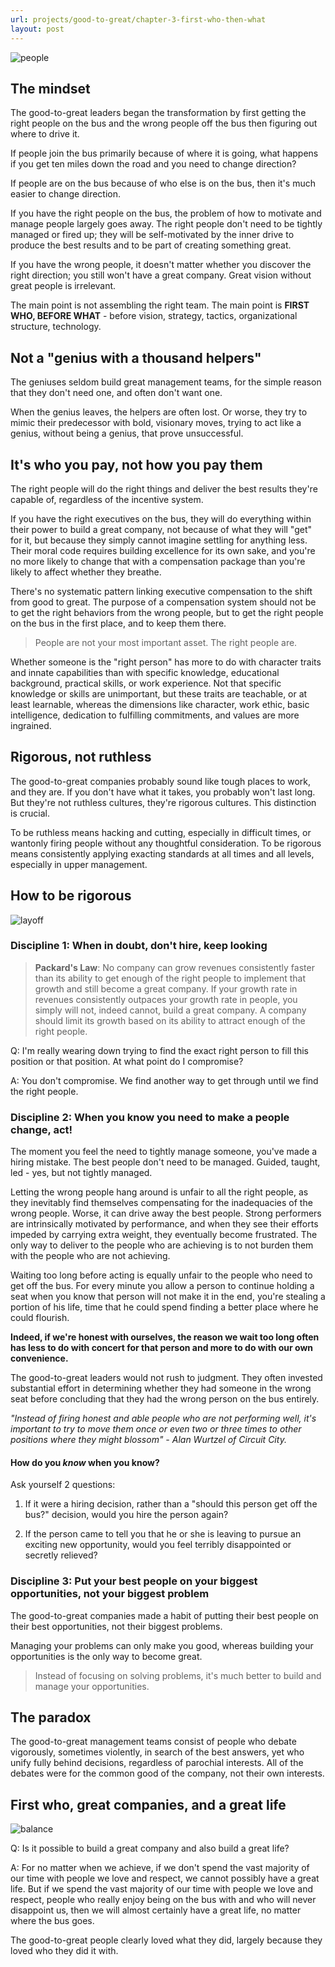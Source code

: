 ```yaml
---
url: projects/good-to-great/chapter-3-first-who-then-what
layout: post
---
```


![people][people]

## The mindset

The good-to-great leaders began the transformation by first getting the right people on the bus and the wrong people off the bus then figuring out where to drive it.

If people join the bus primarily because of where it is going, what happens if you get ten miles down the road and you need to change direction?

If people are on the bus because of who else is on the bus, then it's much easier to change direction.

If you have the right people on the bus, the problem of how to motivate and manage people largely goes away. The right people don't need to be tightly managed or fired up; they will be self-motivated by the inner drive to produce the best results and to be part of creating something great.

If you have the wrong people, it doesn't matter whether you discover the right direction; you still won't have a great company. Great vision without great people is irrelevant.

The main point is not assembling the right team. The main point is **FIRST WHO, BEFORE WHAT** - before vision, strategy, tactics, organizational structure, technology.

## Not a "genius with a thousand helpers"

The geniuses seldom build great management teams, for the simple reason that they don't need one, and often don't want one.

When the genius leaves, the helpers are often lost. Or worse, they try to mimic their predecessor with bold, visionary moves, trying to act like a genius, without being a genius, that prove unsuccessful.

## It's who you pay, not how you pay them

The right people will do the right things and deliver the best results they're capable of, regardless of the incentive system.

If you have the right executives on the bus, they will do everything within their power to build a great company, not because of what they will "get" for it, but because they simply cannot imagine settling for anything less. Their moral code requires building excellence for its own sake, and you're no more likely to change that with a compensation package than you're likely to affect whether they breathe.

There's no systematic pattern linking executive compensation to the shift from good to great. The purpose of a compensation system should not be to get the right behaviors from the wrong people, but to get the right people on the bus in the first place, and to keep them there.

> People are not your most important asset. The right people are.

Whether someone is the "right person" has more to do with character traits and innate capabilities than with specific knowledge, educational background, practical skills, or work experience. Not that specific knowledge or skills are unimportant, but these traits are teachable, or at least learnable, whereas the dimensions like character, work ethic, basic intelligence, dedication to fulfilling commitments, and values are more ingrained.

## Rigorous, not ruthless

The good-to-great companies probably sound like tough places to work, and they are. If you don't have what it takes, you probably won't last long. But they're not ruthless cultures, they're rigorous cultures. This distinction is crucial.

To be ruthless means hacking and cutting, especially in difficult times, or wantonly firing people without any thoughtful consideration. To be rigorous means consistently applying exacting standards at all times and all levels, especially in upper management.

## How to be rigorous

![layoff][layoff]

### Discipline 1: When in doubt, don't hire, keep looking

> **Packard's Law**: No company can grow revenues consistently faster than its ability to get enough of the right people to implement that growth and still become a great company. If your growth rate in revenues consistently outpaces your growth rate in people, you simply will not, indeed cannot, build a great company. A company should limit its growth based on its ability to attract enough of the right people.

Q: I'm really wearing down trying to find the exact right person to fill this position or that position. At what point do I compromise?

A: You don't compromise. We find another way to get through until we find the right people.

### Discipline 2: When you know you need to make a people change, act!

The moment you feel the need to tightly manage someone, you've made a hiring mistake. The best people don't need to be managed. Guided, taught, led - yes, but not tightly managed.

Letting the wrong people hang around is unfair to all the right people, as they inevitably find themselves compensating for the inadequacies of the wrong people. Worse, it can drive away the best people. Strong performers are intrinsically motivated by performance, and when they see their efforts impeded by carrying extra weight, they eventually become frustrated. The only way to deliver to the people who are achieving is to not burden them with the people who are not achieving.

Waiting too long before acting is equally unfair to the people who need to get off the bus. For every minute you allow a person to continue holding a seat when you know that person will not make it in the end, you're stealing a portion of his life, time that he could spend finding a better place where he could flourish.

**Indeed, if we're honest with ourselves, the reason we wait too long often has less to do with concert for that person and more to do with our own convenience.**

The good-to-great leaders would not rush to judgment. They often invested substantial effort in determining whether they had someone in the wrong seat before concluding that they had the wrong person on the bus entirely.

_"Instead of firing honest and able people who are not performing well, it's important to try to move them once or even two or three times to other positions where they might blossom" - Alan Wurtzel of Circuit City._

#### How do you _know_ when you know?

Ask yourself 2 questions:

1. If it were a hiring decision, rather than a "should this person get off the bus?" decision, would you hire the person again?

1. If the person came to tell you that he or she is leaving to pursue an exciting new opportunity, would you feel terribly disappointed or secretly relieved?

### Discipline 3: Put your best people on your biggest opportunities, not your biggest problem

The good-to-great companies made a habit of putting their best people on their best opportunities, not their biggest problems.

Managing your problems can only make you good, whereas building your opportunities is the only way to become great.

> Instead of focusing on solving problems, it's much better to build and manage your opportunities.

## The paradox

The good-to-great management teams consist of people who debate vigorously, sometimes violently, in search of the best answers, yet who unify fully behind decisions, regardless of parochial interests. All of the debates were for the common good of the company, not their own interests.

## First who, great companies, and a great life

![balance][balance]

Q: Is it possible to build a great company and also build a great life?

A: For no matter when we achieve, if we don't spend the vast majority of our time with people we love and respect, we cannot possibly have a great life. But if we spend the vast majority of our time with people we love and respect, people who really enjoy being on the bus with and who will never disappoint us, then we will almost certainly have a great life, no matter where the bus goes.

The good-to-great people clearly loved what they did, largely because they loved who they did it with.

<!-- MARKDOWN LINKS & IMAGES -->

[people]: /assets/images/projects/good-to-great/chapter-3-first-who-then-what/people.jpg
[layoff]: /assets/images/projects/good-to-great/chapter-3-first-who-then-what/layoff.jpg
[balance]: /assets/images/projects/good-to-great/chapter-3-first-who-then-what/balance.jpg
